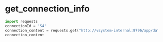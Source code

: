 get_connection_info
=====
```python
import requests
connectionId = 'S4'
connection_content = requests.get("http://vsystem-internal:8796/app/datahub-app-connection/connectionsFull/%s" % connectionId).content
connection_content
```
